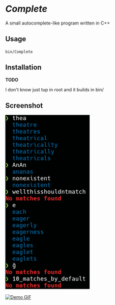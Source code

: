 # _Complete_

A small autocomplete-like program written in C++

## Usage

`bin/Complete`

## Installation

**TODO**

I don't know just tup in root and it builds in bin/

## Screenshot

![Sample Image](data/sample_screenshot.png "A simple representation of its current state")

[![Demo GIF](https://asciinema.org/a/345418.svg)](https://asciinema.org/a/345418)

